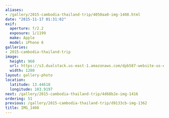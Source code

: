 ```yaml
---
aliases:
- /gallery/2015-cambodia-thailand-trip/4050aa0-img-1408.html
date: "2015-11-17 01:31:02"
exif:
  aperture: f/2.2
  exposure: 1/1199
  make: Apple
  model: iPhone 6
galleries:
- 2015-cambodia-thailand-trip
image:
  height: 960
  url: https://s3.dualstack.us-east-1.amazonaws.com/dpb587-website-us-east-1/asset/gallery/2015-cambodia-thailand-trip/4050aa0-img-1408~1280.jpg
  width: 1280
layout: gallery-photo
location:
  latitude: 13.44618
  longitude: 103.9197
next: /gallery/2015-cambodia-thailand-trip/4d68b2e-img-1416
ordering: 51
previous: /gallery/2015-cambodia-thailand-trip/d9133cb-img-1362
title: IMG_1408
---
```

